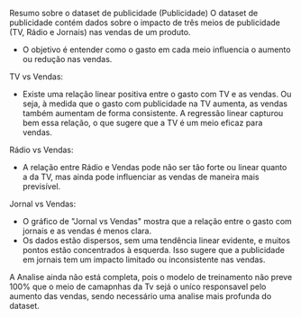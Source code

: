 Resumo sobre o dataset de publicidade (Publicidade) 
O dataset de publicidade contém dados sobre o impacto de três meios de publicidade (TV, Rádio e Jornais) nas vendas de um produto. 
 - O objetivo é entender como o gasto em cada meio influencia o aumento ou redução nas vendas. 

TV vs Vendas: 
 - Existe uma relação linear positiva entre o gasto com TV e as vendas. Ou seja, à medida que o gasto com publicidade na TV aumenta, 
as vendas também aumentam de forma consistente. A regressão linear capturou bem essa relação, o que sugere que a TV é um meio eficaz para vendas. 

Rádio vs Vendas: 
 - A relação entre Rádio e Vendas pode não ser tão forte ou linear quanto a da TV, mas ainda pode influenciar as vendas de maneira mais previsível. 

Jornal vs Vendas: 
 - O gráfico de "Jornal vs Vendas" mostra que a relação entre o gasto com jornais e as vendas é menos clara. 
 - Os dados estão dispersos, sem uma tendência linear evidente, e muitos pontos estão concentrados à esquerda. 
 Isso sugere que a publicidade em jornais tem um impacto limitado ou inconsistente nas vendas.


A Analise ainda não está completa, pois o modelo de treinamento não preve 100% que o meio de camapnhas da Tv sejá o uníco responsavel pelo aumento das vendas, 
sendo necessário uma analise mais profunda do dataset. 
